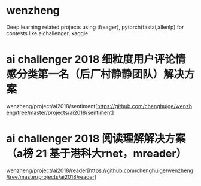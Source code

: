 # wenzheng
Deep learning related projects using tf(eager), pytorch(fastai,allenlp) for contests like aichallenger, kaggle
# ai challenger 2018 细粒度用户评论情感分类第一名（后厂村静静团队）解决方案  
wenzheng/project/ai2018/sentiment[https://github.com/chenghuige/wenzheng/tree/master/projects/ai2018/sentiment]   
# ai challenger 2018 阅读理解解决方案（a榜 21 基于港科大rnet，mreader）
wenzheng/project/ai2018/reader[https://github.com/chenghuige/wenzheng/tree/master/projects/ai2018/reader]  
